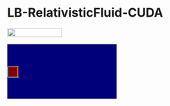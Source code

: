 # LB-RelativisticFluid-CUDA
<p align="left">
  <img src="Temperature.gif" height="50%" width="50%">
</p> <img src="jet.gif" height="50%" width="50%">
<p align="right">
  
</p>
